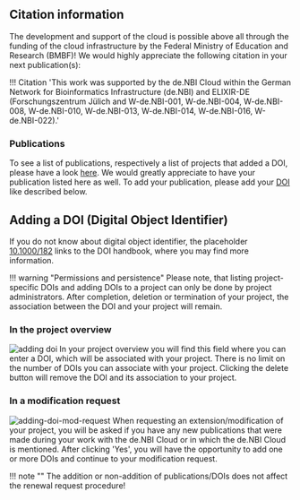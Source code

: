 ## Citation information
The development and support of the cloud is possible above all through the funding of the cloud infrastructure by the Federal Ministry of Education and Research (BMBF)! We would highly appreciate the following citation in your next publication(s):

!!! Citation 
    'This work was supported by the de.NBI Cloud within the German Network for Bioinformatics Infrastructure (de.NBI) and ELIXIR-DE (Forschungszentrum Jülich and W-de.NBI-001, W-de.NBI-004, W-de.NBI-008, W-de.NBI-010, W-de.NBI-013, W-de.NBI-014, W-de.NBI-016, W-de.NBI-022).'

### Publications
To see a list of publications, respectively a list of projects that added a DOI, please have a look [here](https://cloud.denbi.de/about/publications/). We would greatly appreciate to have your publication listed here as well. To add your publication, please add your [DOI](#adding-a-doi-digital-object-identifier) like described below.

## Adding a DOI (Digital Object Identifier)
If you do not know about digital object identifier, the placeholder [10.1000/182](https://doi.org/10.1000/182) links to the DOI handbook, where you may find more information.

!!! warning "Permissions and persistence"
    Please note, that listing project-specific DOIs and adding DOIs to a project can only be done by project administrators.
    After completion, deletion or termination of your project, the association between the DOI and your project will remain.

### In the project overview
![adding doi](portal/img/adding_doi.png)
In your project overview you will find this field where you can enter a DOI, which will be associated with your project. There is no limit on the number of DOIs you can associate with your project. Clicking the delete button will remove the DOI and its association to your project.  

### In a modification request
![adding-doi-mod-request](portal/img/adding_doi_mod_req.png)
When requesting an extension/modification of your project, you will be asked if you have any new publications that were made during your work with the de.NBI Cloud or in which the de.NBI Cloud is mentioned. After clicking 'Yes', you will have the opportunity to add one or more DOIs and continue to your modification request.

!!! note ""
    The addition or non-addition of publications/DOIs does not affect the renewal request procedure!
